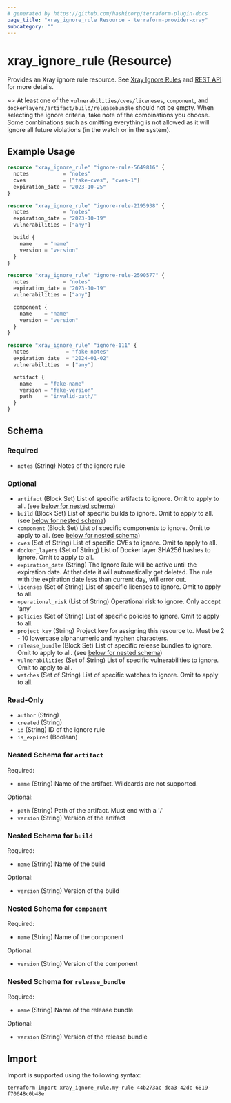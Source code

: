 ```yaml
---
# generated by https://github.com/hashicorp/terraform-plugin-docs
page_title: "xray_ignore_rule Resource - terraform-provider-xray"
subcategory: ""
---
```


# xray_ignore_rule (Resource)

Provides an Xray ignore rule resource. See [Xray Ignore Rules](https://www.jfrog.com/confluence/display/JFROG/Ignore+Rules) and [REST API](https://www.jfrog.com/confluence/display/JFROG/Xray+REST+API#XrayRESTAPI-IGNORERULES) for more details.

~> At least one of the `vulnerabilities/cves/liceneses`, `component`, and `dockerlayers/artifact/build/releasebundle` should not be empty. When selecting the ignore criteria, take note of the combinations you choose. Some combinations such as omitting everything is not allowed as it will ignore all future violations (in the watch or in the system).

## Example Usage

```terraform
resource "xray_ignore_rule" "ignore-rule-5649816" {
  notes           = "notes"
  cves            = ["fake-cves", "cves-1"]
  expiration_date = "2023-10-25"
}

resource "xray_ignore_rule" "ignore-rule-2195938" {
  notes           = "notes"
  expiration_date = "2023-10-19"
  vulnerabilities = ["any"]

  build {
    name    = "name"
    version = "version"
  }
}

resource "xray_ignore_rule" "ignore-rule-2590577" {
  notes           = "notes"
  expiration_date = "2023-10-19"
  vulnerabilities = ["any"]

  component {
    name    = "name"
    version = "version"
  }
}

resource "xray_ignore_rule" "ignore-111" {
  notes            = "fake notes"
  expiration_date  = "2024-01-02"
  vulnerabilities  = ["any"]

  artifact {
    name    = "fake-name"
    version = "fake-version"
    path    = "invalid-path/"
  }
}
```

<!-- schema generated by tfplugindocs -->
## Schema

### Required

- `notes` (String) Notes of the ignore rule

### Optional

- `artifact` (Block Set) List of specific artifacts to ignore. Omit to apply to all. (see [below for nested schema](#nestedblock--artifact))
- `build` (Block Set) List of specific builds to ignore. Omit to apply to all. (see [below for nested schema](#nestedblock--build))
- `component` (Block Set) List of specific components to ignore. Omit to apply to all. (see [below for nested schema](#nestedblock--component))
- `cves` (Set of String) List of specific CVEs to ignore. Omit to apply to all.
- `docker_layers` (Set of String) List of Docker layer SHA256 hashes to ignore. Omit to apply to all.
- `expiration_date` (String) The Ignore Rule will be active until the expiration date. At that date it will automatically get deleted. The rule with the expiration date less than current day, will error out.
- `licenses` (Set of String) List of specific licenses to ignore. Omit to apply to all.
- `operational_risk` (List of String) Operational risk to ignore. Only accept 'any'
- `policies` (Set of String) List of specific policies to ignore. Omit to apply to all.
- `project_key` (String) Project key for assigning this resource to. Must be 2 - 10 lowercase alphanumeric and hyphen characters.
- `release_bundle` (Block Set) List of specific release bundles to ignore. Omit to apply to all. (see [below for nested schema](#nestedblock--release_bundle))
- `vulnerabilities` (Set of String) List of specific vulnerabilities to ignore. Omit to apply to all.
- `watches` (Set of String) List of specific watches to ignore. Omit to apply to all.

### Read-Only

- `author` (String)
- `created` (String)
- `id` (String) ID of the ignore rule
- `is_expired` (Boolean)

<a id="nestedblock--artifact"></a>
### Nested Schema for `artifact`

Required:

- `name` (String) Name of the artifact. Wildcards are not supported.

Optional:

- `path` (String) Path of the artifact. Must end with a '/'
- `version` (String) Version of the artifact


<a id="nestedblock--build"></a>
### Nested Schema for `build`

Required:

- `name` (String) Name of the build

Optional:

- `version` (String) Version of the build


<a id="nestedblock--component"></a>
### Nested Schema for `component`

Required:

- `name` (String) Name of the component

Optional:

- `version` (String) Version of the component


<a id="nestedblock--release_bundle"></a>
### Nested Schema for `release_bundle`

Required:

- `name` (String) Name of the release bundle

Optional:

- `version` (String) Version of the release bundle

## Import

Import is supported using the following syntax:

```shell
terraform import xray_ignore_rule.my-rule 44b273ac-dca3-42dc-6819-f70648c0b48e
```